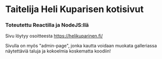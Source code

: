 # Taitelija Heli Kuparisen kotisivut
### Toteutettu Reactilla ja NodeJS:llä

Sivu löytyy osoitteesta https://helikuparinen.fi/

Sivulla on myös "admin-page", jonka kautta voidaan muokata galleriassa näytettäviä taluja ja kokoelmia koskematta koodiin!